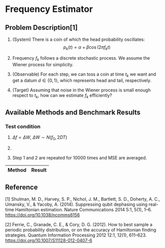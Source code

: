 # Frequency Estimator

## Problem Description[1]

1. (System) There is a coin of which the head probability oscillates: $$p_{k}(t)
   = \alpha+\beta \cos(2 \pi f_{k}t)$$

1. Frequency $f_{k}$ follows a discrete stochastic process. We assume the Wiener
   process for simplicity.

1. (Observable) For each step, we can toss a coin at time $t_{k}$ we want and get a datum $d
   \in \{0, 1\}$, which represents head and tail, respectively.

1. (Target) Assuming that noise in the Wiener process is small enough respect to $t_{k}$,
   how can we estimate $f_{k}$ efficiently?

## Available Methods and Benchmark Results

### Test condition

1. $\Delta f = \Delta W$, $\Delta W \sim N(f_{0}, 2DT)$

1. 

1. Step 1 and 2 are repeated for $10000$ times and $\textrm{MSE}$ are averaged.

|Method|Result|
|------|------|

## Reference

[1] Shulman, M. D., Harvey, S. P., Nichol, J. M., Bartlett, S. D., Doherty, A.
C., Umansky, V., & Yacoby, A. (2014). Suppressing qubit dephasing using
real-time Hamiltonian estimation. Nature Communications 2014 5:1, 5(1), 1–6.
https://doi.org/10.1038/ncomms6156

[2] Ferrie, C., Granade, C. E., & Cory, D. G. (2012). How to best sample a
periodic probability distribution, or on the accuracy of Hamiltonian finding
strategies. Quantum Information Processing 2012 12:1, 12(1), 611–623.
https://doi.org/10.1007/S11128-012-0407-6
